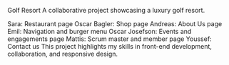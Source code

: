 Golf Resort
A collaborative project showcasing a luxury golf resort. 

Sara: Restaurant page
Oscar Bagler: Shop page
Andreas: About Us page
Emil: Navigation and burger menu
Oscar Josefson: Events and engagements page
Mattis: Scrum master and member page
Youssef: Contact us
This project highlights my skills in front-end development, collaboration, and responsive design.
